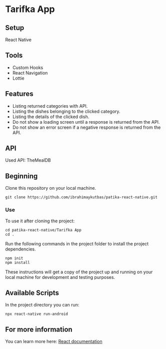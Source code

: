 # Tarifka App



## Setup

React Native

## Tools

- Custom Hooks
- React Navigation
- Lottie

## Features

- Listing returned categories with API.
- Listing the dishes belonging to the clicked category.
- Listing the details of the clicked dish.
- Do not show a loading screen until a response is returned from the API.
- Do not show an error screen if a negative response is returned from the API.

## API

Used API: TheMealDB

## Beginning

Clone this repository on your local machine.

```
git clone https://github.com/ibrahimaykutbas/patika-react-native.git
```

### Use

To use it after cloning the project:

```
cd patika-react-native/Tarifka App
cd .
```

Run the following commands in the project folder to install the project dependencies.

```
npm init
npm install
```
These instructions will get a copy of the project up and running on your local machine for development and testing purposes.

## Available Scripts

In the project directory you can run:
```
npx react-native run-android
```

## For more information

You can learn more here: [React documentation](https://reactnative.dev/)